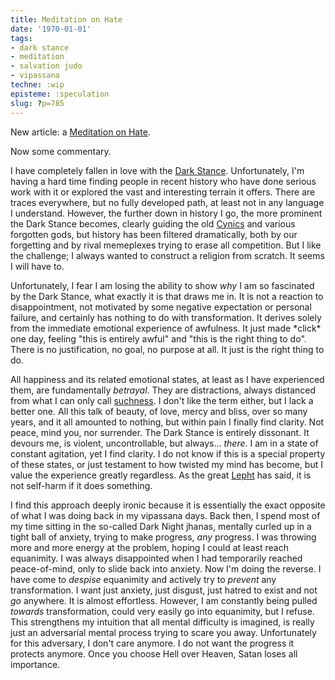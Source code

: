 ```yaml
---
title: Meditation on Hate
date: '1970-01-01'
tags:
- dark stance
- meditation
- salvation judo
- vipassana
techne: :wip
episteme: :speculation
slug: ?p=785
---
```


New article: a [Meditation on Hate]().

Now some commentary.

I have completely fallen in love with the [Dark Stance](). Unfortunately, I'm having a hard time finding people in recent history who have done serious work with it or explored the vast and interesting terrain it offers. There are traces everywhere, but no fully developed path, at least not in any language I understand. However, the further down in history I go, the more prominent the Dark Stance becomes, clearly guiding the old [Cynics]() and various forgotten gods, but history has been filtered dramatically, both by our forgetting and by rival memeplexes trying to erase all competition. But I like the challenge; I always wanted to construct a religion from scratch. It seems I will have to.

Unfortunately, I fear I am losing the ability to show *why* I am so fascinated by the Dark Stance, what exactly it is that draws me in. It is not a reaction to disappointment, not motivated by some negative expectation or personal failure, and certainly has nothing to do with transformation. It derives solely from the immediate emotional experience of awfulness. It just made \*click\* one day, feeling "this is entirely awful" and "this is the right thing to do". There is no justification, no goal, no purpose at all. It just is the right thing to do. 

All happiness and its related emotional states, at least as I have experienced them, are fundamentally *betrayal*. They are distractions, always distanced from what I can only call [suchness](http://en.wikipedia.org/wiki/Tath%C4%81t%C4%81/Dharmat%C4%81). I don't like the term either, but I lack a better one. All this talk of beauty, of love, mercy and bliss, over so many years, and it all amounted to nothing, but within pain I finally find clarity. Not peace, mind you, nor surrender. The Dark Stance is entirely dissonant. It devours me, is violent, uncontrollable, but always... *there*. I am in a state of constant agitation, yet I find clarity. I do not know if this is a special property of these states, or just testament to how twisted my mind has become, but I value the experience greatly regardless. As the great [Lepht](http://www.youtube.com/watch?v=a-Dv6dDtdcs) has said, it is not self-harm if it does something.

I find this approach deeply ironic because it is essentially the exact opposite of what I was doing back in my vipassana days. Back then, I spend most of my time sitting in the so-called Dark Night jhanas, mentally curled up in a tight ball of anxiety, trying to make progress, *any* progress. I was throwing more and more energy at the problem, hoping I could at least reach equanimity. I was always disappointed when I had temporarily reached peace-of-mind, only to slide back into anxiety. Now I'm doing the reverse. I have come to *despise* equanimity and actively try to *prevent* any transformation. I want just anxiety, just disgust, just hatred to exist and not *go* anywhere. It is almost effortless. However, I am constantly being pulled *towards* transformation, could very easily go into equanimity, but I refuse. This strengthens my intuition that all mental difficulty is imagined, is really just an adversarial mental process trying to scare you away. Unfortunately for this adversary, I don't care anymore. I do not want the progress it protects anymore. Once you choose Hell over Heaven, Satan loses all importance.